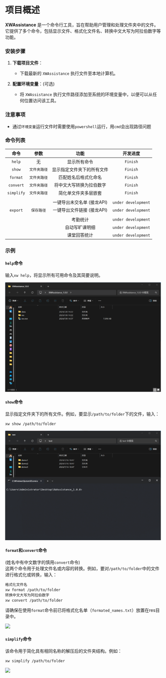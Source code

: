 # 项目概述

**XWAssistance** 是一个命令行工具，旨在帮助用户管理和处理文件夹中的文件。它提供了多个命令，包括显示文件、格式化文件名、转换中文大写为阿拉伯数字等功能。

### 安装步骤

1. **下载项目文件**：
    - 下载最新的 `XWAssistance` 执行文件至本地计算机。

2. **配置环境变量**：(可选)
    - 将 `XWAssistance` 执行文件路径添加至系统的环境变量中，以便可以从任何位置访问该工具。

### **注意事项**

- 通过`环境变量`运行文件时需要使用`powershell`运行，用`cmd`会出现路径问题

### 命令列表

|     命令     |   参数    |        功能        |        开发进度         |
|:----------:|:-------:|:----------------:|:-------------------:|
|   `help`   |    无    |      显示所有命令      |      `Finish`       |
|   `show`   | `文件夹路径` |  显示指定文件夹下的所有文件   |      `Finish`       |
|  `format`  | `文件夹路径` |    匹配姓名后格式化命名    |      `Finish`       |
| `convert`  | `文件夹路径` |   将中文大写转换为拉伯数字   |      `Finish`       |
| `simplify` | `文件夹路径` |    简化单文件夹多层嵌套    |      `Finish`       |
|            |         |                  |                     |
|            |         | 一键导出未交名单 (接龙API) | `under development` |
|  `export`  | `保存路径`  | 一键导出文件链接 (接龙API) | `under development` |
|            |         |                  |                     |
|            |         |       考勤统计       | `under development` |
|            |         |     自动写旷课明细      | `under development` |
|            |         |      课堂回答统计      | `under development` |

### 示例

#### `help`命令

输入`xw help`，将显示所有可用命令及其简要说明。

<img src=".\docs\help_demo.gif"  />

#### `show`命令

显示指定文件夹下的所有文件。例如，要显示`/path/to/folder`下的文件，输入：

```bash
xw show /path/to/folder
```

<img src=".\docs\show_demo.gif"  />

#### `format`和`convert`命令

(姓名中有中文数字的慎用`convert`命令)\
这两个命令用于处理文件名或内容的转换。例如，要对`/path/to/folder`中的文件进行格式化或转换，输入：

```bash
格式化文件名
xw format /path/to/folder
转换中文大写为阿拉伯数字
xw convert /path/to/folder
```

请确保在使用`format`命令前已将格式化名单（`formated_names.txt`）放置在res目录中。

![](.\docs\format_demo.gif)

#### `simplify`命令

该命令用于简化具有相同名称的解压后的文件夹结构。例如：

```bash
xw simplify /path/to/folder
```

![](./docs/simplify_demo.gif)
